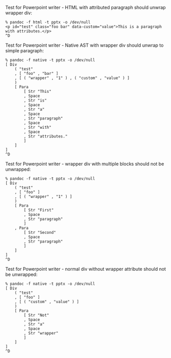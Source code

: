 Test for Powerpoint writer - HTML with attributed paragraph should unwrap wrapper div:

```
% pandoc -f html -t pptx -o /dev/null
<p id="test" class="foo bar" data-custom="value">This is a paragraph with attributes.</p>
^D
```

Test for Powerpoint writer - Native AST with wrapper div should unwrap to simple paragraph:

```
% pandoc -f native -t pptx -o /dev/null
[ Div
    ( "test"
    , [ "foo" , "bar" ]
    , [ ( "wrapper" , "1" ) , ( "custom" , "value" ) ]
    )
    [ Para
        [ Str "This"
        , Space
        , Str "is"
        , Space
        , Str "a"
        , Space
        , Str "paragraph"
        , Space
        , Str "with"
        , Space
        , Str "attributes."
        ]
    ]
]
^D
```

Test for Powerpoint writer - wrapper div with multiple blocks should not be unwrapped:

```
% pandoc -f native -t pptx -o /dev/null
[ Div
    ( "test"
    , [ "foo" ]
    , [ ( "wrapper" , "1" ) ]
    )
    [ Para
        [ Str "First"
        , Space
        , Str "paragraph"
        ]
    , Para
        [ Str "Second"
        , Space
        , Str "paragraph"
        ]
    ]
]
^D
```

Test for Powerpoint writer - normal div without wrapper attribute should not be unwrapped:

```
% pandoc -f native -t pptx -o /dev/null
[ Div
    ( "test"
    , [ "foo" ]
    , [ ( "custom" , "value" ) ]
    )
    [ Para
        [ Str "Not"
        , Space
        , Str "a"
        , Space
        , Str "wrapper"
        ]
    ]
]
^D
